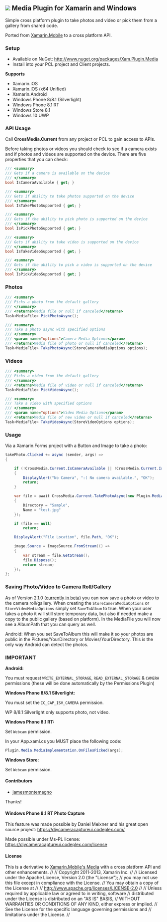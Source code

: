 ## ![](http://www.refractored.com/images/plugin_icon_media.png) Media Plugin for Xamarin and Windows

Simple cross platform plugin to take photos and video or pick them from a gallery from shared code.

Ported from [Xamarin.Mobile](http://www.github.com/xamarin/xamarin.mobile) to a cross platform API.

### Setup
* Available on NuGet: http://www.nuget.org/packages/Xam.Plugin.Media
* Install into your PCL project and Client projects.

**Supports**
* Xamarin.iOS
* Xamarin.iOS (x64 Unified)
* Xamarin.Android
* Windows Phone 8/8.1 (Silverlight)
* Windows Phone 8.1 RT
* Windows Store 8.1
* Windows 10 UWP


### API Usage

Call **CrossMedia.Current** from any project or PCL to gain access to APIs.

Before taking photos or videos you should check to see if a camera exists and if photos and videos are supported on the device. There are five properties that you can check:

```csharp
/// <summary>
/// Gets if a camera is available on the device
/// </summary>
bool IsCameraAvailable { get; }

/// <summary>
/// Gets if ability to take photos supported on the device
/// </summary>
bool IsTakePhotoSupported { get; }

/// <summary>
/// Gets if the ability to pick photo is supported on the device
/// </summary>
bool IsPickPhotoSupported { get; }

/// <summary>
/// Gets if ability to take video is supported on the device
/// </summary>
bool IsTakeVideoSupported { get; }

/// <summary>
/// Gets if the ability to pick a video is supported on the device
/// </summary>
bool IsPickVideoSupported { get; }
```

### Photos
```csharp
/// <summary>
/// Picks a photo from the default gallery
/// </summary>
/// <returns>Media file or null if canceled</returns>
Task<MediaFile> PickPhotoAsync();

/// <summary>
/// Take a photo async with specified options
/// </summary>
/// <param name="options">Camera Media Options</param>
/// <returns>Media file of photo or null if canceled</returns>
Task<MediaFile> TakePhotoAsync(StoreCameraMediaOptions options);
```

### Videos
```csharp
/// <summary>
/// Picks a video from the default gallery
/// </summary>
/// <returns>Media file of video or null if canceled</returns>
Task<MediaFile> PickVideoAsync();

/// <summary>
/// Take a video with specified options
/// </summary>
/// <param name="options">Video Media Options</param>
/// <returns>Media file of new video or null if canceled</returns>
Task<MediaFile> TakeVideoAsync(StoreVideoOptions options);
```

### Usage
Via a Xamarin.Forms project with a Button and Image to take a photo:

```csharp
takePhoto.Clicked += async (sender, args) =>
{

    if (!CrossMedia.Current.IsCameraAvailable || !CrossMedia.Current.IsTakePhotoSupported)
    {
        DisplayAlert("No Camera", ":( No camera available.", "OK");
        return;
    }

    var file = await CrossMedia.Current.TakePhotoAsync(new Plugin.Media.Abstractions.StoreCameraMediaOptions
    {
        Directory = "Sample",
        Name = "test.jpg"
    });

    if (file == null)
        return;

    DisplayAlert("File Location", file.Path, "OK");

    image.Source = ImageSource.FromStream(() =>
    {
        var stream = file.GetStream();
        file.Dispose();
        return stream;
    }); 
};
```

### Saving Photo/Video to Camera Roll/Gallery
As of Version 2.1.0 ([currently in beta](https://www.nuget.org/packages/Xam.Plugin.Media/2.1.0-beta1)) you can now save a photo or video to the camera roll/gallery. When creating the ```StoreCameraMediaOptions``` or ```StoreVideoMediaOptions``` simply set ```SaveToAlbum``` to true. When your user takes a photo it will still store temporary data, but also if needed make a copy to the public gallery (based on platform). In the MediaFile you will now see a AlbumPath that you can query as well.

Android: When you set SaveToAlbum this will make it so your photos are public in the Pictures/YourDirectory or Movies/YourDirectory. This is the only way Android can detect the photos.


### **IMPORTANT**
**Android:**

You must request `WRITE_EXTERNAL_STORAGE`, `READ_EXTERNAL_STORAGE` & `CAMERA` permissions (these will be done automatically by the Permissions Plugin)

<uses-permission android:name="android.permission.WRITE_EXTERNAL_STORAGE" />

<uses-permission android:name="android.permission.READ_EXTERNAL_STORAGE" />

<uses-permission android:name="android.permission.CAMERA" />

**Windows Phone 8/8.1 Silverlight:**

You must set the `IC_CAP_ISV_CAMERA` permission.

WP 8/8.1 Silverlight only supports photo, not video.

**Windows Phone 8.1 RT:**

Set `Webcam` permission.

In your App.xaml.cs you MUST place the following code:

```csharp
Plugin.Media.MediaImplementation.OnFilesPicked(args);
```

**Windows Store:**

Set `Webcam` permission.

#### Contributors
* [jamesmontemagno](https://github.com/jamesmontemagno)

Thanks!

#### Windows Phone 8.1 RT Photo Capture
This feature was made possible by Daniel Meixner and his great open source project:  https://diycameracaptureui.codeplex.com/

Made possible under Ms-PL license:  https://diycameracaptureui.codeplex.com/license

#### License
This is a derivative to [Xamarin.Mobile's Media](http://github.com/xamarin/xamarin.mobile) with a cross platform API and other enhancements.
﻿//
//  Copyright 2011-2013, Xamarin Inc.
//
//    Licensed under the Apache License, Version 2.0 (the "License");
//    you may not use this file except in compliance with the License.
//    You may obtain a copy of the License at
//
//        http://www.apache.org/licenses/LICENSE-2.0
//
//    Unless required by applicable law or agreed to in writing, software
//    distributed under the License is distributed on an "AS IS" BASIS,
//    WITHOUT WARRANTIES OR CONDITIONS OF ANY KIND, either express or implied.
//    See the License for the specific language governing permissions and
//    limitations under the License.
//
